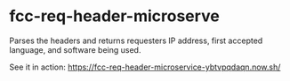 # fcc-req-header-microserve

Parses the headers and returns requesters IP address, first accepted language,
and software being used.

See it in action: https://fcc-req-header-microservice-ybtvpqdaqn.now.sh/
